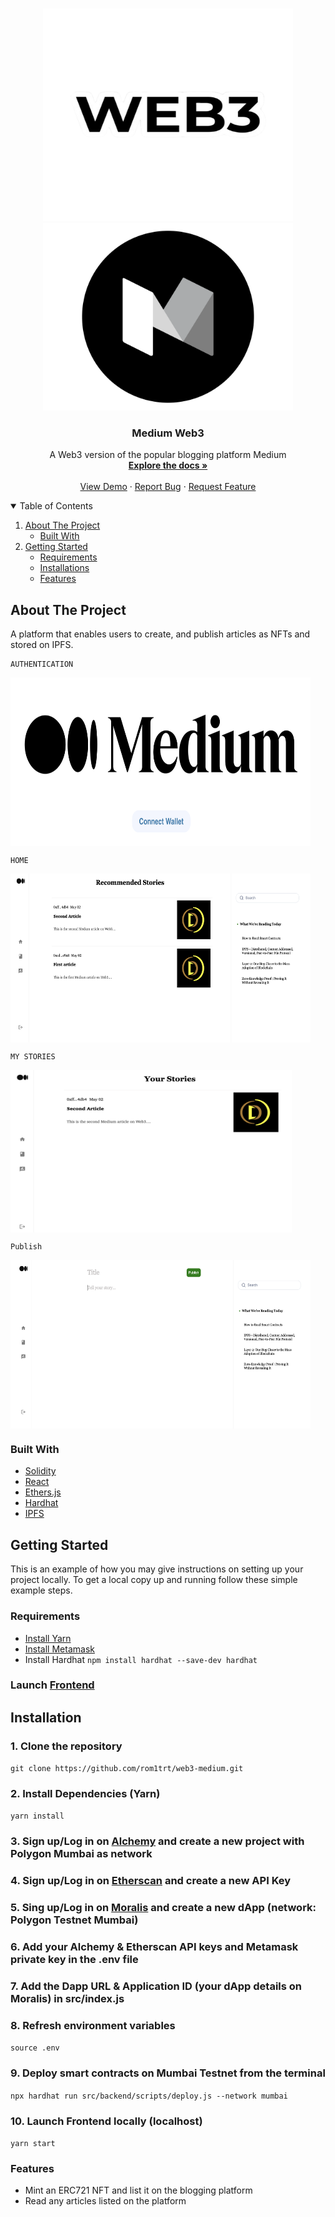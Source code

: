 <!-- PROJECT LOGO -->
<br />
<p align="center">
  <a href="https://github.com/rom1trt/nft-marketplace">
    <img src="img/web3.png" alt="Logo" width="400" height="340">
    <img src="img/mediumLogo.png" alt="Logo" width="400" height="300">
  </a>

  <h3 align="center">Medium Web3</h3>

  <p align="center">
    A Web3 version of the popular blogging platform Medium
    <br />
    <a href="https://github.com/rom1trt/web3-medium"><strong>Explore the docs »</strong></a>
    <br />
    <br />
    <a href="https://github.com/rom1trt/web3-medium">View Demo</a>
    ·
    <a href="https://github.com/rom1trt/web3-medium/issues">Report Bug</a>
    ·
    <a href="https://github.com/rom1trt/web3-medium/issues">Request Feature</a>
  </p>
</p>

<!-- TABLE OF CONTENTS -->
<details open="open">
  <summary>Table of Contents</summary>
  <ol>
    <li>
      <a href="#about-the-project">About The Project</a>
      <ul>
        <li><a href="#built-with">Built With</a></li>
      </ul>
    </li>
    <li>
      <a href="#getting-started">Getting Started</a>
      <ul>
        <li><a href="#requirements">Requirements</a></li>
        <li><a href="#installations">Installations</a></li>
        <li><a href="#features">Features</a></li>
      </ul>
    </li>
  </ol>
</details>

<!-- ABOUT THE PROJECT -->

## About The Project

A platform that enables users to create, and publish articles as NFTs and stored on IPFS.

```
AUTHENTICATION
```

<img align=top src="img/Auth.png" width="480" height="270"/>

```
HOME
```

<img align=top src="img/Home.png" width="480" height="270"/>
    
````
MY STORIES
````
<img align=top src="img/MyStories.png" width="450" height="260"/>

```
Publish
```

<img align=top src="img/Publish.png" width="480" height="270"/>

### Built With

- [Solidity](https://www.solidity.io/)
- [React](https://reactjs.org/docs/getting-started.html)
- [Ethers.js](https://docs.ethers.io/v5/)
- [Hardhat](https://hardhat.org/)
- [IPFS](https://ipfs.io/)

<!-- GETTING STARTED -->

## Getting Started

This is an example of how you may give instructions on setting up your project locally.
To get a local copy up and running follow these simple example steps.

### Requirements

- [Install Yarn](https://classic.yarnpkg.com/lang/en/docs/install/)
- [Install Metamask](https://metamask.io/)
- Install Hardhat `npm install hardhat --save-dev hardhat`

### Launch [Frontend](https://nft-marketplace-eight-snowy.vercel.app/)

## Installation

### 1. Clone the repository

`git clone https://github.com/rom1trt/web3-medium.git`

### 2. Install Dependencies (Yarn)

`yarn install`

### 3. Sign up/Log in on [Alchemy](https://www.alchemy.com/) and create a new project with Polygon Mumbai as network

### 4. Sign up/Log in on [Etherscan](https://etherscan.io/) and create a new API Key

### 5. Sing up/Log in on [Moralis](https://moralis.io/) and create a new dApp (network: Polygon Testnet Mumbai)

### 6. Add your Alchemy & Etherscan API keys and Metamask private key in the .env file

### 7. Add the Dapp URL & Application ID (your dApp details on Moralis) in src/index.js

### 8. Refresh environment variables

`source .env`

### 9. Deploy smart contracts on Mumbai Testnet from the terminal

`npx hardhat run src/backend/scripts/deploy.js --network mumbai`

### 10. Launch Frontend locally (localhost)

`yarn start`

### Features

- Mint an ERC721 NFT and list it on the blogging platform
- Read any articles listed on the platform
